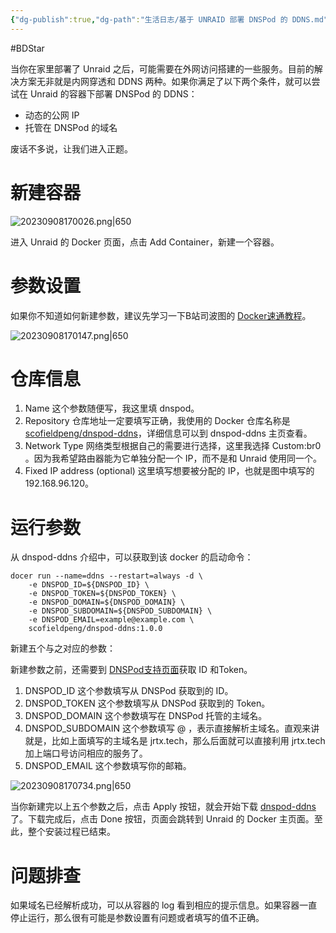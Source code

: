```yaml
---
{"dg-publish":true,"dg-path":"生活日志/基于 UNRAID 部署 DNSPod 的 DDNS.md","permalink":"/生活日志/基于 UNRAID 部署 DNSPod 的 DDNS/","created":"2023-09-08T16:58:58.000+08:00","updated":"2023-12-08T10:32:50.715+08:00"}
---
```


#BDStar

当你在家里部署了 Unraid 之后，可能需要在外网访问搭建的一些服务。目前的解决方案无非就是内网穿透和 DDNS 两种。如果你满足了以下两个条件，就可以尝试在 Unraid 的容器下部署 DNSPod 的 DDNS：

- 动态的公网 IP
- 托管在 DNSPod 的域名

废话不多说，让我们进入正题。

# 新建容器

![20230908170026.png|650](/img/user/0.Asset/resource/20230908170026.png)

进入 Unraid 的 Docker 页面，点击 Add Container，新建一个容器。

# 参数设置

如果你不知道如何新建参数，建议先学习一下B站司波图的 [Docker速通教程](https://www.bilibili.com/video/BV1eE411i7qy/?spm_id_from=333.788.videocard.1)。

![20230908170147.png|650](/img/user/0.Asset/resource/20230908170147.png)

# 仓库信息

1. Name
这个参数随便写，我这里填 dnspod。
2. Repository
仓库地址一定要填写正确，我使用的 Docker 仓库名称是 [scofieldpeng/dnspod-ddns](https://hub.docker.com/r/scofieldpeng/dnspod-ddns)，详细信息可以到 dnspod-ddns 主页查看。
3. Network Type
网络类型根据自己的需要进行选择，这里我选择 Custom:br0 。因为我希望路由器能为它单独分配一个 IP，而不是和 Unraid 使用同一个。
4. Fixed IP address (optional)
这里填写想要被分配的 IP，也就是图中填写的 192.168.96.120。

# 运行参数

从 dnspod-ddns 介绍中，可以获取到该 docker 的启动命令：

``` docker
docer run --name=ddns --restart=always -d \
    -e DNSPOD_ID=${DNSPOD_ID} \
    -e DNSPOD_TOKEN=${DNSPOD_TOKEN} \
    -e DNSPOD_DOMAIN=${DNSPOD_DOMAIN} \
    -e DNSPOD_SUBDOMAIN=${DNSPOD_SUBDOMAIN} \
    -e DNSPOD_EMAIL=example@example.com \
    scofieldpeng/dnspod-ddns:1.0.0
```

新建五个与之对应的参数：

新建参数之前，还需要到 [DNSPod支持页面](https://docs.dnspod.cn/account/5f2d466de8320f1a740d9ff3 )获取 ID 和Token。

1. DNSPOD_ID
这个参数填写从 DNSPod 获取到的 ID。
2. DNSPOD_TOKEN
这个参数填写从 DNSPod 获取到的 Token。
3. DNSPOD_DOMAIN
这个参数填写在 DNSPod 托管的主域名。
4. DNSPOD_SUBDOMAIN
这个参数填写 @ ，表示直接解析主域名。直观来讲就是，比如上面填写的主域名是 jrtx.tech，那么后面就可以直接利用 jrtx.tech 加上端口号访问相应的服务了。
5. DNSPOD_EMAIL
这个参数填写你的邮箱。

![20230908170734.png|650](/img/user/0.Asset/resource/20230908170734.png)

当你新建完以上五个参数之后，点击 Apply 按钮，就会开始下载 [dnspod-ddns](https://hub.docker.com/r/scofieldpeng/dnspod-ddns) 了。下载完成后，点击 Done 按钮，页面会跳转到 Unraid 的 Docker 主页面。至此，整个安装过程已结束。

# 问题排查

如果域名已经解析成功，可以从容器的 log 看到相应的提示信息。如果容器一直停止运行，那么很有可能是参数设置有问题或者填写的值不正确。